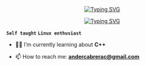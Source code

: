 <p align="center">
  <a href="https://git.io/typing-svg"><img src="https://readme-typing-svg.demolab.com?font=mononoki+nerd+font&size=35&pause=1000&color=8BE421&center=true&repeat=false&width=435&lines=Ander+Cabrera" alt="Typing SVG" /></a>
</p>

<p align="center">
  <a href="https://git.io/typing-svg"><img src="https://readme-typing-svg.demolab.com?font=mononoki+nerd+font&weight=900&pause=1000&center=true&width=435&lines=Software+developer;Self+taught;Linux+enthusiast+%F0%9F%90%A7" alt="Typing SVG" /></a>
</p>


**`Self taught`** **`Linux enthusiast`**

- 🐱‍💻 I’m currently learning about **C++**

- 📫 How to reach me: **andercabrerac@gmail.com**
